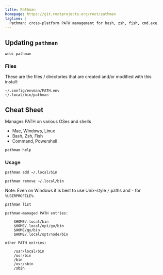 ```yaml
---
title: Pathman
homepage: https://git.rootprojects.org/root/pathman
tagline: |
  Pathman: cross-platform PATH management for bash, zsh, fish, cmd.exe, and PowerShell.
---
```


## Updating `pathman`

```sh
webi pathman
```

### Files

These are the files / directories that are created and/or modified with this
install:

```text
~/.config/envman/PATH.env
~/.local/bin/pathman
```

## Cheat Sheet

Manages PATH on various OSes and shells

- Mac, Windows, Linux
- Bash, Zsh, Fish
- Command, Powershell

```sh
pathman help
```

### Usage

```sh
pathman add ~/.local/bin
```

```sh
pathman remove ~/.local/bin
```

Note: Even on Windows it is best to use Unix-style `/` paths and `~` for
`%USERPROFILE%`.

```sh
pathman list
```

```text
pathman-managed PATH entries:

	$HOME/.local/bin
	$HOME/.local/opt/go/bin
	$HOME/go/bin
	$HOME/.local/opt/node/bin

other PATH entries:

	/usr/local/bin
	/usr/bin
	/bin
	/usr/sbin
	/sbin
```
